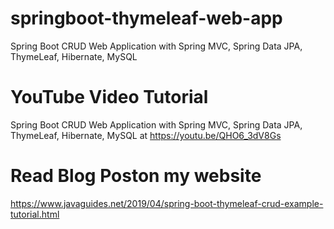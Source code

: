 # springboot-thymeleaf-web-app
Spring Boot CRUD Web Application with Spring MVC, Spring Data JPA, ThymeLeaf, Hibernate, MySQL

# YouTube Video Tutorial
Spring Boot CRUD Web Application with Spring MVC, Spring Data JPA, ThymeLeaf, Hibernate, MySQL at https://youtu.be/QHO6_3dV8Gs

# Read Blog Poston my website
https://www.javaguides.net/2019/04/spring-boot-thymeleaf-crud-example-tutorial.html

